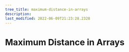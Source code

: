 ```yaml
---
tree_title: maximum-distance-in-arrays
description: 
last_modified: 2022-06-09T21:23:28.2328
---
```


# Maximum Distance in Arrays
